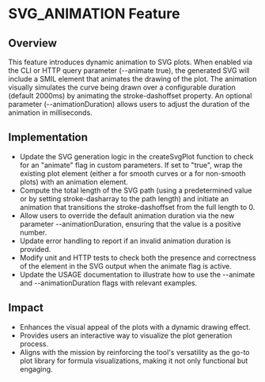 # SVG_ANIMATION Feature

## Overview
This feature introduces dynamic animation to SVG plots. When enabled via the CLI or HTTP query parameter (--animate true), the generated SVG will include a SMIL <animate> element that animates the drawing of the plot. The animation visually simulates the curve being drawn over a configurable duration (default 2000ms) by animating the stroke-dashoffset property. An optional parameter (--animationDuration) allows users to adjust the duration of the animation in milliseconds.

## Implementation
- Update the SVG generation logic in the createSvgPlot function to check for an "animate" flag in custom parameters. If set to "true", wrap the existing plot element (either a <path> for smooth curves or a <polyline> for non-smooth plots) with an animation element.
- Compute the total length of the SVG path (using a predetermined value or by setting stroke-dasharray to the path length) and initiate an animation that transitions the stroke-dashoffset from the full length to 0.
- Allow users to override the default animation duration via the new parameter --animationDuration, ensuring that the value is a positive number.
- Update error handling to report if an invalid animation duration is provided.
- Modify unit and HTTP tests to check both the presence and correctness of the <animate> element in the SVG output when the animate flag is active.
- Update the USAGE documentation to illustrate how to use the --animate and --animationDuration flags with relevant examples.

## Impact
- Enhances the visual appeal of the plots with a dynamic drawing effect.
- Provides users an interactive way to visualize the plot generation process.
- Aligns with the mission by reinforcing the tool's versatility as the go-to plot library for formula visualizations, making it not only functional but engaging.
